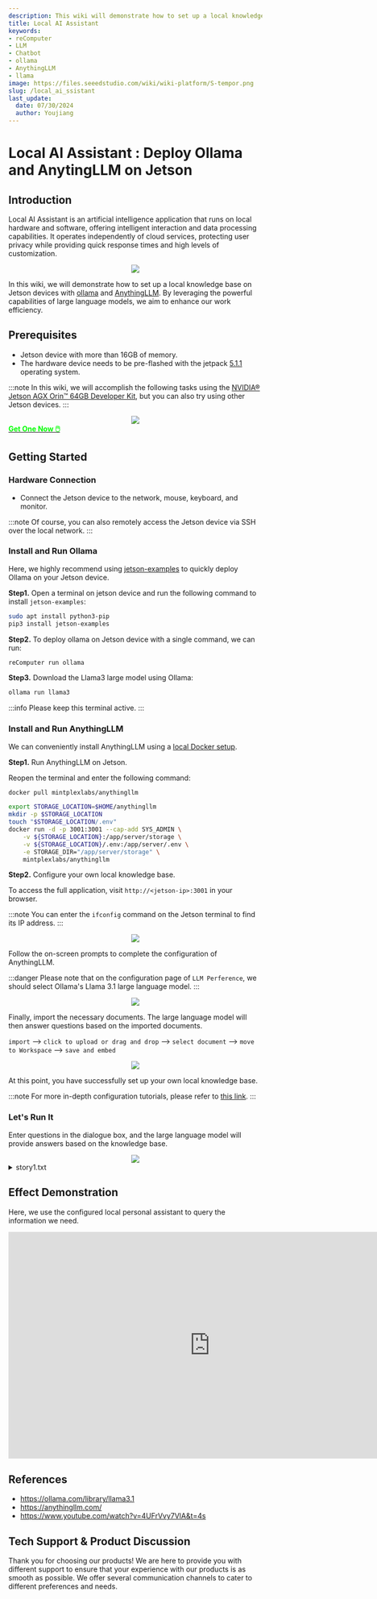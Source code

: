 ```yaml
---
description: This wiki will demonstrate how to set up a local knowledge base on Jetson devices with ollama and AnythingLLM. By leveraging the powerful capabilities of large language models, we aim to enhance our work efficiency.
title: Local AI Assistant
keywords:
- reComputer
- LLM
- Chatbot
- ollama
- AnythingLLM
- llama
image: https://files.seeedstudio.com/wiki/wiki-platform/S-tempor.png
slug: /local_ai_ssistant
last_update:
  date: 07/30/2024
  author: Youjiang
---
```



# Local AI Assistant : Deploy Ollama and AnytingLLM on Jetson

## Introduction

Local AI Assistant is an artificial intelligence application that runs on local hardware and software, offering intelligent interaction and data processing capabilities. It operates independently of cloud services, protecting user privacy while providing quick response times and high levels of customization. 

<div align="center">
    <img width={800} 
     src="https://files.seeedstudio.com/wiki/reComputer/Application/local-ai-assistant/ai-assistant.png" />
</div>

In this wiki, we will demonstrate how to set up a local knowledge base on Jetson devices with [ollama](https://ollama.com/) and [AnythingLLM](https://anythingllm.com/). By leveraging the powerful capabilities of large language models, we aim to enhance our work efficiency.

## Prerequisites

- Jetson device with more than 16GB of memory.
- The hardware device needs to be pre-flashed with the jetpack [5.1.1](https://wiki.seeedstudio.com/reComputer_Intro/) operating system.

:::note
In this wiki, we will accomplish the following tasks using the [NVIDIA® Jetson AGX Orin™ 64GB Developer Kit](https://www.seeedstudio.com/NVIDIArJetson-AGX-Orintm-64GB-Developer-Kit-p-5641.html), but you can also try using other Jetson devices.
:::

<div align="center">
    <img width={800} 
     src="https://files.seeedstudio.com/wiki/reComputer/Application/local-ai-assistant/AGX-Orin.png" />
</div>

<div class="get_one_now_container" style={{textAlign: 'center'}}>
    <a class="get_one_now_item" href="https://www.seeedstudio.com/AGX-Orin-32GB-H01-Kit-p-5569.html?queryID=a07376a957f072a4f755e1832fa0e544&objectID=5569&indexName=bazaar_retailer_products">
        <strong><span><font color={'FFFFFF'} size={"4"}> Get One Now 🖱️</font></span></strong>
    </a>
</div>

## Getting Started

### Hardware Connection
- Connect the Jetson device to the network, mouse, keyboard, and monitor.

:::note
Of course, you can also remotely access the Jetson device via SSH over the local network.
:::

### Install and Run Ollama

Here, we highly recommend using [jetson-examples](https://github.com/Seeed-Projects/jetson-examples) to quickly deploy Ollama on your Jetson device.

**Step1.** Open a terminal on jetson device and run the following command to install `jetson-examples`:

```bash
sudo apt install python3-pip
pip3 install jetson-examples
```

**Step2.** To deploy ollama on Jetson device with a single command, we can run:

```bash
reComputer run ollama
```

**Step3.** Download the Llama3 large model using Ollama:

```bash
ollama run llama3
```

:::info
Please keep this terminal active.
:::

### Install and Run AnythingLLM

We can conveniently install AnythingLLM using a [local Docker setup](https://docs.anythingllm.com/installation/self-hosted/local-docker#recommend-way-to-run-dockerized-anythingllm).

**Step1.** Run AnythingLLM on Jetson.

Reopen the terminal and enter the following command:

```bash
docker pull mintplexlabs/anythingllm

export STORAGE_LOCATION=$HOME/anythingllm 
mkdir -p $STORAGE_LOCATION 
touch "$STORAGE_LOCATION/.env" 
docker run -d -p 3001:3001 --cap-add SYS_ADMIN \
    -v ${STORAGE_LOCATION}:/app/server/storage \
    -v ${STORAGE_LOCATION}/.env:/app/server/.env \
    -e STORAGE_DIR="/app/server/storage" \
    mintplexlabs/anythingllm
```

**Step2.** Configure your own local knowledge base.

To access the full application, visit `http://<jetson-ip>:3001` in your browser.

:::note
You can enter the `ifconfig` command on the Jetson terminal to find its IP address.
:::

<div align="center">
    <img width={800} 
     src="https://files.seeedstudio.com/wiki/reComputer/Application/local-ai-assistant/anythingllm-init.png" />
</div>

Follow the on-screen prompts to complete the configuration of AnythingLLM.

:::danger
Please note that on the configuration page of `LLM Perference`, we should select Ollama's Llama 3.1 large language model.
:::

<div align="center">
    <img width={800} 
     src="https://files.seeedstudio.com/wiki/reComputer/Application/local-ai-assistant/select-ollama.png" />
</div>

Finally, import the necessary documents. The large language model will then answer questions based on the imported documents.

`import` --> `click to upload or drag and drop` --> `select document` --> `move to Workspace` --> `save and embed`

<div align="center">
    <img width={800} 
     src="https://files.seeedstudio.com/wiki/reComputer/Application/local-ai-assistant/inport-doc.png" />
</div>

At this point, you have successfully set up your own local knowledge base.

:::note
For more in-depth configuration tutorials, please refer to [this link](https://docs.anythingllm.com/).
:::

### Let's Run It

Enter questions in the dialogue box, and the large language model will provide answers based on the knowledge base.

<div align="center">
    <img width={800} 
     src="https://files.seeedstudio.com/wiki/reComputer/Application/local-ai-assistant/test.png" />
</div>

<details>

<summary> story1.txt </summary>

```txt
Once upon a time in a quaint village nestled between rolling hills, there was a young girl named Eliza who loved to explore the woods behind her home. The forest was a magical place, filled with tall trees that whispered secrets, streams that sang soft melodies, and flowers that seemed to glow under the moonlight.

One sunny morning, Eliza set out on one of her adventures, her heart brimming with excitement. As she wandered deeper into the forest, she discovered a hidden path she had never seen before. The path was lined with shimmering stones that sparkled like stars. Curious and intrigued, Eliza followed it.

After a short walk, the path led her to a magnificent clearing where a majestic oak tree stood in the center. At the base of the tree was a small, ornate door. It was covered in intricate carvings of animals and vines. Eliza, with her heart pounding with both excitement and nervousness, gently pushed the door open.

Inside, she found herself in a cozy, enchanted room. There were shelves lined with books and strange artifacts, and a warm fire crackling in a stone hearth. In the middle of the room, a wise old owl perched on a branch of a large, leafy plant.

The owl looked at Eliza with kind, knowing eyes. “Welcome, young traveler,” it hooted softly. “I am Oliver, the guardian of this magical realm. Few people find their way here. You must have a special heart.”

Eliza’s eyes widened in awe. “What is this place?” she asked.

“This is the Realm of Wonders,” Oliver explained. “It is a place where dreams come to life and where those with pure intentions can find their heart’s true desire.”

Eliza gazed around the room, her curiosity piqued. “What can I do here?”

Oliver smiled. “You can make a wish. But remember, wishes made here come with great responsibility. They have the power to change not just your life but the lives of those around you.”

Eliza thought long and hard. She remembered how her village had been struggling with drought and how her friends and family were suffering. With a determined look, she made her wish.

“I wish for rain to fall upon my village and bring life back to the land.”

Oliver nodded approvingly. “A selfless wish. It will be granted.”

The next morning, as Eliza returned to her village, dark clouds gathered in the sky, and a gentle rain began to fall. The villagers looked up in amazement as the parched earth drank in the life-giving water. The fields began to turn green, and the village flourished once more.

Eliza’s heart swelled with joy as she realized the impact of her wish. The Realm of Wonders had given her the chance to make a difference, and she learned that true magic comes from caring for others.

From that day on, Eliza continued to explore the woods, knowing that the true wonders of life were found in kindness and selflessness.

And so, the village thrived, and Eliza’s adventures became the stuff of legends, reminding everyone that magic, indeed, begins with a kind heart.
```

</details>



## Effect Demonstration

Here, we use the configured local personal assistant to query the information we need.

<div align="center">
<iframe width="800" height="450" src="https://www.youtube.com/embed/JjPfXNqhO1g" title="Local AI Assistant : Deploy Ollama and AnytingLLM on Jetson" frameborder="0" allow="accelerometer; autoplay; clipboard-write; encrypted-media; gyroscope; picture-in-picture; web-share" referrerpolicy="strict-origin-when-cross-origin" allowfullscreen></iframe>
</div>

## References
- https://ollama.com/library/llama3.1
- https://anythingllm.com/
- https://www.youtube.com/watch?v=4UFrVvy7VlA&t=4s


## Tech Support & Product Discussion

Thank you for choosing our products! We are here to provide you with different support to ensure that your experience with our products is as smooth as possible. We offer several communication channels to cater to different preferences and needs.

<div class="button_tech_support_container">
<a href="https://forum.seeedstudio.com/" class="button_forum"></a> 
<a href="https://www.seeedstudio.com/contacts" class="button_email"></a>
</div>

<div class="button_tech_support_container">
<a href="https://discord.gg/eWkprNDMU7" class="button_discord"></a> 
<a href="https://github.com/Seeed-Studio/wiki-documents/discussions/69" class="button_discussion"></a>
</div>